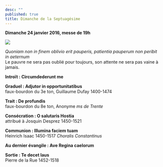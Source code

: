 ```yaml
---
desc: ""
published: true
title: Dimanche de la Septuagésime
---
```



**Dimanche 24 janvier 2016, messe de 19h**


![]({{site.baseurl}}/images/Giotto%20femmes.jpg)

*Quoniam non in finem oblivio erit pauperis, patientia pauperum non peribit in aeternum*  
Le pauvre ne sera pas oublié pour toujours, son attente ne sera pas vaine à jamais.

**Introït : Circumdederunt me**  

**Graduel : Adjutor in opportunitatibus**  
faux-bourdon du 3e ton, Guillaume Dufay 1400-1474

**Trait : De profundis**  
faux-bourdon du 8e ton, Anonyme *ms de Trente*

**Consécration : O salutaris Hostia**  
attribué à Josquin Desprez 1450-1521

**Communion : Illumina faciem tuam**  
Heinrich Isaac 1450-1517 *Choralis Constantinus*

**Au dernier évangile : Ave Regina caelorum**

**Sortie : Te decet laus**  
Pierre de la Rue 1452-1518
